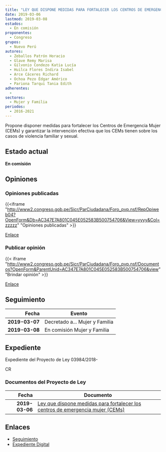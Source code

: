 ```yaml
---
title: "LEY QUE DISPONE MEDIDAS PARA FORTALECER LOS CENTROS DE EMERGENCIA MUJER (CEMs)"
date: 2019-03-06
lastmod: 2019-03-08
estados: 
  - En comisión
proponentes: 
  - Congreso
grupos: 
  - Nuevo Perú
autores: 
  - Zeballos Patrón Horacio
  - Glave Remy Marisa
  - Gilvonio Condezo Katia Lucía
  - Huilca Flores Indira Isabel
  - Arce Cáceres Richard
  - Ochoa Pezo Édgar Américo
  - Pariona Tarqui Tania Edith
adherentes: 
  - 
sectores: 
  - Mujer y Familia
periodos: 
  - 2016-2021
---
```


Propone disponer medidas para fortalecer los Centros de Emergencia Mujer (CEMs) y garantizar la intervención efectiva que los CEMs tienen sobre los casos de violencia familiar y sexual.


## Estado actual

**En comisión**

## Opiniones

### Opiniones publicadas

{{<iframe "http://www2.congreso.gob.pe/Sicr/ParCiudadana/Foro_pvp.nsf/RepOpiweb04?OpenForm&Db=AC347E7A801C045E052583B500754706&View=yyyy&Col=zzzzz" "Opiniones publicadas" >}}

[Enlace](http://www2.congreso.gob.pe/Sicr/ParCiudadana/Foro_pvp.nsf/RepOpiweb04?OpenForm&Db=AC347E7A801C045E052583B500754706&View=yyyy&Col=zzzzz)
### Publicar opinión

{{< iframe "http://www2.congreso.gob.pe/Sicr/ParCiudadana/Foro_pvp.nsf/Documentos?OpenForm&ParentUnid=AC347E7A801C045E052583B500754706&view" "Brindar opinión" >}}

[Enlace](http://www2.congreso.gob.pe/Sicr/ParCiudadana/Foro_pvp.nsf/Documentos?OpenForm&ParentUnid=AC347E7A801C045E052583B500754706&view)

## Seguimiento

| Fecha | Evento |
|------:|--------|
| **2019-03-07** | Decretado a... Mujer y Familia|
| **2019-03-08** | En comisión Mujer y Familia|


## Expediente

Expediente del Proyecto de Ley 03984/2018-

CR


### Documentos del Proyecto de Ley

| Fecha | Documento |
|------:|--------|
| **2019-03-06** | [Ley que dispone medidas para fortalecer los centros de emergencia mujer (CEMs)](http://www.leyes.congreso.gob.pe/Documentos/2016_2021/Proyectos_de_Ley_y_de_Resoluciones_Legislativas/PL0398420190306.pdf) |

## Enlaces 

- [Seguimiento](http://www2.congreso.gob.pe/Sicr/TraDocEstProc/CLProLey2016.nsf/f7fff46988ca05b1052578e100829cc7/0801b39a131e8bcf052583b500628bdb?OpenDocument)
- [Expediente Digital](http://www2.congreso.gob.pe/Sicr/TraDocEstProc/CLProLey2016.nsf/f7fff46988ca05b1052578e100829cc7/0801b39a131e8bcf052583b500628bdb?OpenDocument&Click=05257FB7005EB655.eb71d0cf91d8294e05256cdf006b5706/$Body/0.1C6C)
